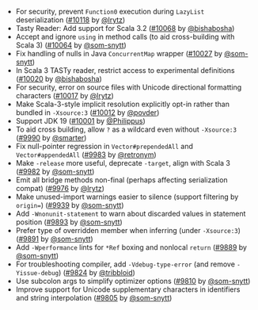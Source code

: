  * For security, prevent `Function0` execution during `LazyList` deserialization ([#10118](https://github.com/scala/scala/pull/10118) by [@lrytz](https://github.com/lrytz))
 * Tasty Reader: Add support for Scala 3.2 ([#10068](https://github.com/scala/scala/pull/10068) by [@bishabosha](https://github.com/bishabosha))
 * Accept and ignore `using` in method calls (to aid cross-building with Scala 3) ([#10064](https://github.com/scala/scala/pull/10064) by [@som-snytt](https://github.com/som-snytt))
 * Fix handling of nulls in Java `ConcurrentMap` wrapper ([#10027](https://github.com/scala/scala/pull/10027) by [@som-snytt](https://github.com/som-snytt))
 * In Scala 3 TASTy reader, restrict access to experimental definitions ([#10020](https://github.com/scala/scala/pull/10020) by [@bishabosha](https://github.com/bishabosha))
 * For security, error on source files with Unicode directional formatting characters ([#10017](https://github.com/scala/scala/pull/10017) by [@lrytz](https://github.com/lrytz))
 * Make Scala-3-style implicit resolution explicitly opt-in rather than bundled in `-Xsource:3` ([#10012](https://github.com/scala/scala/pull/10012) by [@povder](https://github.com/povder))
 * Support JDK 19 ([#10001](https://github.com/scala/scala/pull/10001) by [@Philippus](https://github.com/Philippus))
 * To aid cross building, allow `?` as a wildcard even without `-Xsource:3` ([#9990](https://github.com/scala/scala/pull/9990) by [@smarter](https://github.com/smarter))
 * Fix null-pointer regression in `Vector#prependedAll` and `Vector#appendedAll` ([#9983](https://github.com/scala/scala/pull/9983) by [@retronym](https://github.com/retronym))
 * Make `-release` more useful, deprecate `-target`, align with Scala 3 ([#9982](https://github.com/scala/scala/pull/9982) by [@som-snytt](https://github.com/som-snytt))
 * Emit all bridge methods non-final (perhaps affecting serialization compat) ([#9976](https://github.com/scala/scala/pull/9976) by [@lrytz](https://github.com/lrytz))
 * Make unused-import warnings easier to silence (support filtering by `origin=`) ([#9939](https://github.com/scala/scala/pull/9939) by [@som-snytt](https://github.com/som-snytt))
 * Add `-Wnonunit-statement` to warn about discarded values in statement position ([#9893](https://github.com/scala/scala/pull/9893) by [@som-snytt](https://github.com/som-snytt))
 * Prefer type of overridden member when inferring (under `-Xsource:3`) ([#9891](https://github.com/scala/scala/pull/9891) by [@som-snytt](https://github.com/som-snytt))
 * Add `-Wperformance` lints for `*Ref` boxing and nonlocal `return` ([#9889](https://github.com/scala/scala/pull/9889) by [@som-snytt](https://github.com/som-snytt))
 * For troubleshooting compiler, add `-Vdebug-type-error` (and remove `-Yissue-debug`) ([#9824](https://github.com/scala/scala/pull/9824) by [@tribbloid](https://github.com/tribbloid))
 * Use subcolon args to simplify optimizer options ([#9810](https://github.com/scala/scala/pull/9810) by [@som-snytt](https://github.com/som-snytt))
 * Improve support for Unicode supplementary characters in identifiers and string interpolation ([#9805](https://github.com/scala/scala/pull/9805) by [@som-snytt](https://github.com/som-snytt))
